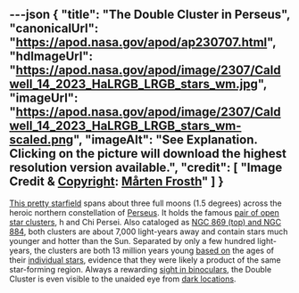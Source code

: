 ---json
{
  "title": "The Double Cluster in Perseus",
  "canonicalUrl": "https://apod.nasa.gov/apod/ap230707.html",
  "hdImageUrl": "https://apod.nasa.gov/apod/image/2307/Caldwell_14_2023_HaLRGB_LRGB_stars_wm.jpg",
  "imageUrl": "https://apod.nasa.gov/apod/image/2307/Caldwell_14_2023_HaLRGB_LRGB_stars_wm-scaled.png",
  "imageAlt": "See Explanation. Clicking on the picture will download the highest resolution version available.",
  "credit": [
    "Image Credit & [Copyright](https://apod.nasa.gov/apod/lib/about_apod.html#srapply): [Mårten Frosth](https://www.frosth.se/)"
  ]
}
---

[This pretty starfield](https://www.frosth.se/2023/05/07/caldwell-14-double-cluster/) spans about three full moons (1.5 degrees) across the heroic northern constellation of [Perseus](http://en.wikipedia.org/wiki/Perseus_constellation). It holds the famous [pair of open star clusters](https://www.nasa.gov/feature/goddard/caldwell-14), h and Chi Persei. Also cataloged as [NGC 869 (top) and NGC 884](http://www.messier.seds.org/xtra/ngc/n0869.html), both clusters are about 7,000 light-years away and contain stars much younger and hotter than the Sun. Separated by only a few hundred light-years, the clusters are both 13 million years young [based on](http://arxiv.org/abs/astro-ph/0205130) the ages of their [individual stars](http://www.messier.seds.org/open.html), evidence that they were likely a product of the same star-forming region. Always a rewarding [sight in binoculars](http://10minuteastronomy.wordpress.com/2009/11/21/mission-11-cassiopeia-and-the-double-cluster/), the Double Cluster is even visible to the unaided eye from [dark locations](https://apod.nasa.gov/apod/ap060413.html).
